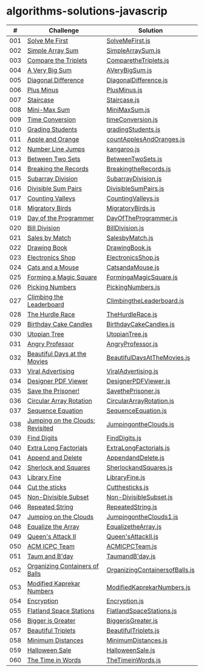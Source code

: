 # algorithms-solutions-javascrip

|  #  |                                                              Challenge                                                              |                                     Solution                                          |
| :-: | ---------------------------------------------------------------------------------------------------------------------------------   |   ----------------------------------------------------------------------------------  |
| 001 |[Solve Me First](https://www.hackerrank.com/challenges/solve-me-first/problem?isFullScreen=true)                                     |[SolveMeFirst.js](./algorithms-solutions/SolveMeFirst.js)                              |
| 002 |[Simple Array Sum](https://www.hackerrank.com/challenges/simple-array-sum/problem?isFullScreen=true)                                 |[SimpleArraySum.js](./algorithms-solutions/SimpleArraySum.js)                          |
| 003 |[Compare the Triplets](https://www.hackerrank.com/challenges/compare-the-triplets/problem?isFullScreen=true)                         |[ComparetheTriplets.js](./algorithms-solutions/ComparetheTriplets.js)                  |
| 004 |[A Very Big Sum](https://www.hackerrank.com/challenges/a-very-big-sum/problem?isFullScreen=true)                                     |[AVeryBigSum.js](./algorithms-solutions/AVeryBigSum.js)                                |
| 005 |[Diagonal Difference](https://www.hackerrank.com/challenges/diagonal-difference/problem?isFullScreen=true)                           |[DiagonalDifference.js](./algorithms-solutions/DiagonalDifference.js)                  |
| 006 |[Plus Minus](https://www.hackerrank.com/challenges/plus-minus/problem?isFullScreen=true)                                             |[PlusMinus.js](./algorithms-solutions/PlusMinus.js)                                    |
| 007 |[Staircase](https://www.hackerrank.com/challenges/staircase/problem?isFullScreen=true)                                               |[Staircase.js](./algorithms-solutions/Staircase.js)                                    |
| 008 |[Mini-Max Sum](https://www.hackerrank.com/challenges/mini-max-sum/problem?isFullScreen=true)                                         |[MiniMaxSum.js](./algorithms-solutions/MiniMaxSum.js)                                  |
| 009 |[Time Conversion](https://www.hackerrank.com/challenges/time-conversion/problem?isFullScreen=true)                                   |[timeConversion.js](./algorithms-solutions/timeConversion.js)                          |
| 010 |[Grading Students](https://www.hackerrank.com/challenges/grading/problem?isFullScreen=true)                                          |[gradingStudents.js](./algorithms-solutions/gradingStudents.js)                        |
| 011 |[Apple and Orange](https://www.hackerrank.com/challenges/apple-and-orange/problem?isFullScreen=true)                                 |[countApplesAndOranges.js](./algorithms-solutions/countApplesAndOranges.js)            |
| 012 |[Number Line Jumps](https://www.hackerrank.com/challenges/kangaroo/problem?isFullScreen=true)                                        |[kangaroo.js](./algorithms-solutions/kangaroo.js)                                      |
| 013 |[Between Two Sets](https://www.hackerrank.com/challenges/between-two-sets/problem?isFullScreen=true)                                 |[BetweenTwoSets.js](./algorithms-solutions/BetweenTwoSets.js)                          |
| 014 |[Breaking the Records](https://www.hackerrank.com/challenges/breaking-best-and-worst-records/problem?isFullScreen=true)              |[BreakingtheRecords.js](./algorithms-solutions/BreakingtheRecords.js)                  |
| 015 |[Subarray Division](https://www.hackerrank.com/challenges/the-birthday-bar/problem?isFullScreen=true)                                |[SubarrayDivision.js](./algorithms-solutions/SubarrayDivision.js)                      |
| 016 |[Divisible Sum Pairs](https://www.hackerrank.com/challenges/divisible-sum-pairs/problem?isFullScreen=true)                           |[DivisibleSumPairs.js](./algorithms-solutions/DivisibleSumPairs.js)                    |
| 017 |[Counting Valleys](https://www.hackerrank.com/challenges/counting-valleys/problem?isFullScreen=true)                                 |[CountingValleys.js](./algorithms-solutions/CountingValleys.js)                        |
| 018 |[Migratory Birds](https://www.hackerrank.com/challenges/migratory-birds/problem?isFullScreen=true)                                   |[MigratoryBirds.js](./algorithms-solutions/MigratoryBirds.js)                          |
| 019 |[Day of the Programmer](https://www.hackerrank.com/challenges/day-of-the-programmer/problem?isFullScreen=true)                       |[DayOfTheProgrammer.js](./algorithms-solutions/DayOfTheProgrammer.js)                  |
| 020 |[Bill Division](https://www.hackerrank.com/challenges/bon-appetit/problem?isFullScreen=true)                                         |[BillDivision.js](./algorithms-solutions/BillDivision.js)                              |
| 021 |[Sales by Match](https://www.hackerrank.com/challenges/sock-merchant/problem?isFullScreen=true)                                      |[SalesbyMatch.js](./algorithms-solutions/SalesbyMatch.js)                              |
| 022 |[Drawing Book](https://www.hackerrank.com/challenges/drawing-book/problem?isFullScreen=true)                                         |[DrawingBook.js](./algorithms-solutions/DrawingBook.js)                                |
| 023 |[Electronics Shop](https://www.hackerrank.com/challenges/electronics-shop/problem?isFullScreen=true)                                 |[ElectronicsShop.js](./algorithms-solutions/ElectronicsShop.js)                        |
| 024 |[Cats and a Mouse](https://www.hackerrank.com/challenges/cats-and-a-mouse/problem?isFullScreen=true)                                 |[CatsandaMouse.js](./algorithms-solutions/CatsandaMouse.js)                            |
| 025 |[Forming a Magic Square](https://www.hackerrank.com/challenges/magic-square-forming/problem?isFullScreen=true)                       |[FormingaMagicSquare.js](./algorithms-solutions/FormingaMagicSquare.js)                |
| 026 |[Picking Numbers](https://www.hackerrank.com/challenges/picking-numbers/problem?isFullScreen=true)                                   |[PickingNumbers.js](./algorithms-solutions/PickingNumbers.js)                          |
| 027 |[Climbing the Leaderboard](https://www.hackerrank.com/challenges/climbing-the-leaderboard/problem?isFullScreen=true)                 |[ClimbingtheLeaderboard.js](./algorithms-solutions/ClimbingtheLeaderboard.js)          |
| 028 |[The Hurdle Race](https://www.hackerrank.com/challenges/the-hurdle-race/problem?isFullScreen=true)                                   |[TheHurdleRace.js](./algorithms-solutions/TheHurdleRace.js)                            |
| 029 |[Birthday Cake Candles](https://www.hackerrank.com/challenges/birthday-cake-candles/problem?isFullScreen=true)                       |[BirthdayCakeCandles.js](./algorithms-solutions/BirthdayCakeCandles.js)                |
| 030 |[Utopian Tree](https://www.hackerrank.com/challenges/utopian-tree/problem?isFullScreen=true)                                         |[UtopianTree.js](./algorithms-solutions/UtopianTree.js)                                |
| 031 |[Angry Professor](https://www.hackerrank.com/challenges/angry-professor/problem?isFullScreen=true&h_r=next-challenge&h_v=zen)        |[AngryProfessor.js](./algorithms-solutions/AngryProfessor.js)                          |
| 032 |[Beautiful Days at the Movies](https://www.hackerrank.com/challenges/beautiful-days-at-the-movies/problem?isFullScreen=true)         |[BeautifulDaysAtTheMovies.js](./algorithms-solutions/BeautifulDaysAtTheMovies.js)      |
| 033 |[Viral Advertising](https://www.hackerrank.com/challenges/strange-advertising/problem?isFullScreen=true)                             |[ViralAdvertising.js](./algorithms-solutions/ViralAdvertising.js)                      |
| 034 |[Designer PDF Viewer](https://www.hackerrank.com/challenges/designer-pdf-viewer/problem?isFullScreen=true)                           |[DesignerPDFViewer.js](./algorithms-solutions/DesignerPDFViewer.js)                    |
| 035 |[Save the Prisoner!](https://www.hackerrank.com/challenges/save-the-prisoner/problem?isFullScreen=true)                              |[SavethePrisoner.js](./algorithms-solutions/SavethePrisoner.js)                        |
| 036 |[Circular Array Rotation](https://www.hackerrank.com/challenges/circular-array-rotation/problem?isFullScreen=true)                   |[CircularArrayRotation.js](./algorithms-solutions/CircularArrayRotation.js)            |
| 037 |[Sequence Equation](https://www.hackerrank.com/challenges/permutation-equation/problem?isFullScreen=true)                            |[SequenceEquation.js](./algorithms-solutions/SequenceEquation.js)                      |
| 038 |[Jumping on the Clouds: Revisited](https://www.hackerrank.com/challenges/jumping-on-the-clouds-revisited/problem?isFullScreen=true)  |[JumpingontheClouds.js](./algorithms-solutions/JumpingontheClouds.js)                  |
| 039 |[Find Digits](https://www.hackerrank.com/challenges/find-digits/problem?isFullScreen=true)                                           |[FindDigits.js](./algorithms-solutions/FindDigits.js)                                  |
| 040 |[Extra Long Factorials](https://www.hackerrank.com/challenges/extra-long-factorials/problem?isFullScreen=true)                       |[ExtraLongFactorials.js](./algorithms-solutions/ExtraLongFactorials.js)                |
| 041 |[Append and Delete](https://www.hackerrank.com/challenges/append-and-delete/problem?isFullScreen=true)                               |[AppendandDelete.js](./algorithms-solutions/AppendandDelete.js)                        |
| 042 |[Sherlock and Squares](https://www.hackerrank.com/challenges/sherlock-and-squares/problem?isFullScreen=true)                         |[SherlockandSquares.js](./algorithms-solutions/SherlockandSquares.js)                  |
| 043 |[Library Fine](https://www.hackerrank.com/challenges/library-fine/problem?isFullScreen=true)                                         |[LibraryFine.js](./algorithms-solutions/LibraryFine.js)                                |
| 044 |[Cut the sticks](https://www.hackerrank.com/challenges/cut-the-sticks/problem?isFullScreen=true)                                     |[Cutthesticks.js](./algorithms-solutions/Cutthesticks.js)                              |
| 045 |[Non-Divisible Subset](https://www.hackerrank.com/challenges/non-divisible-subset/problem?isFullScreen=true)                         |[Non-DivisibleSubset.js](./algorithms-solutions/Non-DivisibleSubset.js)                |
| 046 |[Repeated String](https://www.hackerrank.com/challenges/repeated-string/problem?isFullScreen=true)                                   |[RepeatedString.js](./algorithms-solutions/RepeatedString.js)                          |
| 047 |[Jumping on the Clouds](https://www.hackerrank.com/challenges/jumping-on-the-clouds/problem?isFullScreen=true)                       |[JumpingontheClouds1.js](./algorithms-solutions/JumpingontheClouds1.js)                |
| 048 |[Equalize the Array](https://www.hackerrank.com/challenges/equality-in-a-array/problem?isFullScreen=true)                            |[EqualizetheArray.js](./algorithms-solutions/EqualizetheArray.js)                      |
| 049 |[Queen's Attack II](https://www.hackerrank.com/challenges/queens-attack-2/problem?isFullScreen=true)                                 |[Queen'sAttackII.js](./algorithms-solutions/Queen'sAttackII.js)                        |
| 050 |[ACM ICPC Team](https://www.hackerrank.com/challenges/acm-icpc-team/problem?isFullScreen=true)                                       |[ACMICPCTeam.js](./algorithms-solutions/ACMICPCTeam.js)                                |
| 051 |[Taum and B'day](https://www.hackerrank.com/challenges/taum-and-bday/problem?isFullScreen=true)                                      |[TaumandB'day.js](./algorithms-solutions/TaumandB'day.js)                              |
| 052 |[Organizing Containers of Balls](https://www.hackerrank.com/challenges/organizing-containers-of-balls/problem?isFullScreen=true)     |[OrganizingContainersofBalls.js](./algorithms-solutions/OrganizingContainersofBalls.js)|
| 053 |[Modified Kaprekar Numbers](https://www.hackerrank.com/challenges/kaprekar-numbers/problem?isFullScreen=true)                        |[ModifiedKaprekarNumbers.js](./algorithms-solutions/ModifiedKaprekarNumbers.js)        |
| 054 |[Encryption](https://www.hackerrank.com/challenges/encryption/problem?isFullScreen=true)                                             |[Encryption.js](./algorithms-solutions/Encryption.js)                                  |
| 055 |[Flatland Space Stations](https://www.hackerrank.com/challenges/encryption/problem?isFullScreen=true)                                |[FlatlandSpaceStations.js](./algorithms-solutions/FlatlandSpaceStations.js)            |
| 056 |[Bigger is Greater](https://www.hackerrank.com/challenges/bigger-is-greater/problem?isFullScreen=true)                               |[BiggerisGreater.js](./algorithms-solutions/BiggerisGreater.js)                        |
| 057 |[Beautiful Triplets](https://www.hackerrank.com/challenges/beautiful-triplets/problem?isFullScreen=true)                             |[BeautifulTriplets.js](./algorithms-solutions/BeautifulTriplets.js)                    |
| 058 |[Minimum Distances](https://www.hackerrank.com/challenges/minimum-distances/problem?isFullScreen=true)                               |[MinimumDistances.js](./algorithms-solutions/MinimumDistances.js)                      |
| 059 |[Halloween Sale](https://www.hackerrank.com/challenges/halloween-sale/problem?isFullScreen=true)                                     |[HalloweenSale.js](./algorithms-solutions/HalloweenSale.js)                            |
| 060 |[The Time in Words](https://www.hackerrank.com/challenges/the-time-in-words/problem?isFullScreen=true)                               |[TheTimeinWords.js](./algorithms-solutions/TheTimeinWords.js)                          |
